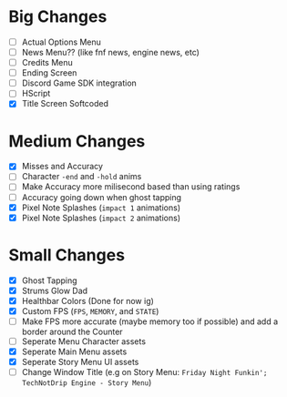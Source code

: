 # Big Changes

 - [ ] Actual Options Menu
 - [ ] News Menu?? (like fnf news, engine news, etc)
 - [ ] Credits Menu
 - [ ] Ending Screen
 - [ ] Discord Game SDK integration
 - [ ] HScript
 - [x] Title Screen Softcoded

# Medium Changes

 - [x] Misses and Accuracy
 - [ ] Character `-end` and `-hold` anims
 - [ ] Make Accuracy more milisecond based than using ratings
 - [ ] Accuracy going down when ghost tapping
 - [x] Pixel Note Splashes (`impact 1` animations)
 - [x] Pixel Note Splashes (`impact 2` animations)

# Small Changes

 - [x] Ghost Tapping
 - [x] Strums Glow Dad
 - [x] Healthbar Colors (Done for now ig)
 - [x] Custom FPS (`FPS`, `MEMORY`, and `STATE`)
 - [ ] Make FPS more accurate (maybe memory too if possible) and add a border around the Counter
 - [ ] Seperate Menu Character assets
 - [x] Seperate Main Menu assets
 - [x] Seperate Story Menu UI assets
 - [ ] Change Window Title (e.g on Story Menu: `Friday Night Funkin'; TechNotDrip Engine - Story Menu`)
